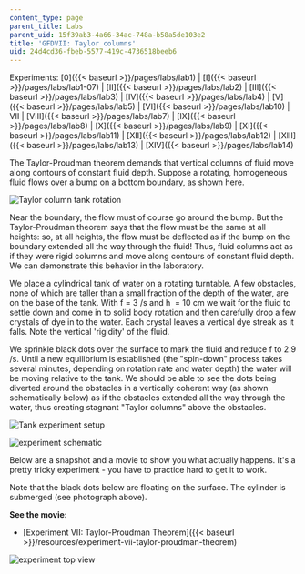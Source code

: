 ```yaml
---
content_type: page
parent_title: Labs
parent_uid: 15f39ab3-4a66-34ac-748a-b58a5de103e2
title: 'GFDVII: Taylor columns'
uid: 24d4cd36-fbeb-5577-419c-4736518beeb6
---
```


Experiments: [0]({{< baseurl >}}/pages/labs/lab1) | [I]({{< baseurl >}}/pages/labs/lab1-07) | [II]({{< baseurl >}}/pages/labs/lab2) | [III]({{< baseurl >}}/pages/labs/lab3) | [IV]({{< baseurl >}}/pages/labs/lab4) | [V]({{< baseurl >}}/pages/labs/lab5) | [VI]({{< baseurl >}}/pages/labs/lab10) | VII | [VIII]({{< baseurl >}}/pages/labs/lab7) | [IX]({{< baseurl >}}/pages/labs/lab8) | [X]({{< baseurl >}}/pages/labs/lab9) | [XI]({{< baseurl >}}/pages/labs/lab11) | [XII]({{< baseurl >}}/pages/labs/lab12) | [XIII]({{< baseurl >}}/pages/labs/lab13) | [XIV]({{< baseurl >}}/pages/labs/lab14)

The Taylor-Proudman theorem demands that vertical columns of fluid move along contours of constant fluid depth. Suppose a rotating, homogeneous fluid flows over a bump on a bottom boundary, as shown here.

![Taylor column tank rotation](/courses/earth-atmospheric-and-planetary-sciences/12-003-atmosphere-ocean-and-climate-dynamics-fall-2008/labs/gfd_78.gif)

Near the boundary, the flow must of course go around the bump. But the Taylor-Proudman theorem says that the flow must be the same at all heights: so, at all heights, the flow must be deflected as if the bump on the boundary extended all the way through the fluid! Thus, fluid columns act as if they were rigid columns and move along contours of constant fluid depth. We can demonstrate this behavior in the laboratory.

We place a cylindrical tank of water on a rotating turntable. A few obstacles, none of which are taller than a small fraction of the depth of the water, are on the base of the tank. With f = 3 /s and h  = 10 cm we wait for the fluid to settle down and come in to solid body rotation and then carefully drop a few crystals of dye in to the water. Each crystal leaves a vertical dye streak as it falls. Note the vertical 'rigidity' of the fluid. 

We sprinkle black dots over the surface to mark the fluid and reduce f to 2.9 /s. Until a new equilibrium is established (the "spin-down" process takes several minutes, depending on rotation rate and water depth) the water will be moving relative to the tank. We should be able to see the dots being diverted around the obstacles in a vertically coherent way (as shown schematically below) as if the obstacles extended all the way through the water, thus creating stagnant "Taylor columns" above the obstacles.

![Tank experiment setup](/courses/earth-atmospheric-and-planetary-sciences/12-003-atmosphere-ocean-and-climate-dynamics-fall-2008/labs/MVC006F2.jpg)

![experiment schematic](/courses/earth-atmospheric-and-planetary-sciences/12-003-atmosphere-ocean-and-climate-dynamics-fall-2008/labs/gfd_79.gif)

Below are a snapshot and a movie to show you what actually happens. It's a pretty tricky experiment - you have to practice hard to get it to work.

Note that the black dots below are floating on the surface. The cylinder is submerged (see photograph above).

**See the movie:**

*   [Experiment VII: Taylor-Proudman Theorem]({{< baseurl >}}/resources/experiment-vii-taylor-proudman-theorem)

![experiment top view](/courses/earth-atmospheric-and-planetary-sciences/12-003-atmosphere-ocean-and-climate-dynamics-fall-2008/labs/DzlItem100.jpg)